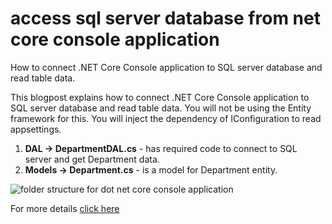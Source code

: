 # access sql server database from net core console application
How to connect .NET Core Console application to SQL server database and read table data.

This blogpost explains how to connect .NET Core Console application to SQL server database and read table data. 
You will not be using the Entity framework for this. You will inject the dependency of IConfiguration to read appsettings.

1. **DAL -> DepartmentDAL.cs** - has required code to connect to SQL server and get Department data.
2. **Models -> Department.cs** - is a model for Department entity.

![folder structure for dot net core console application](https://geeksarray.com/images/blog/folder-structure-for-adventure-data-console-app.PNG)

For more details [click here](https://geeksarray.com/blog/access-sql-server-database-from-net-core-console-application)
